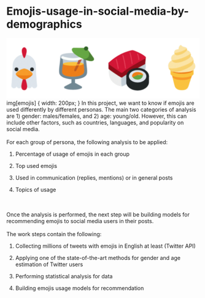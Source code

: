 # Emojis-usage-in-social-media-by-demographics
![emojis](https://github.com/stylianosnicoletti/Emojis-usage-in-social-media-by-demographics/blob/master/Screenshots/emojis.png?raw=true)
img[emojis] { width: 200px; }
In this project, we want to know if emojis are used differently by different personas. The main two categories of analysis are 1) gender: males/females, and 2) age: young/old. However, this can include other factors, such as countries, languages, and popularity on social media.
</br>
</br>
For each group of persona, the following analysis to be applied:
</br>
1) Percentage of usage of emojis in each group

2) Top used emojis

3) Used in communication (replies, mentions) or in general posts

4) Topics of usage
</br>
</br>Once the analysis is performed, the next step will be building models for recommending emojis to social media users in their posts.
</br>
</br>
The work steps contain the following:

1) Collecting millions of tweets with emojis in English at least (Twitter API)

2) Applying one of the state-of-the-art methods for gender and age estimation of Twitter users

3) Performing statistical analysis for data

4) Building emojis usage models for recommendation
